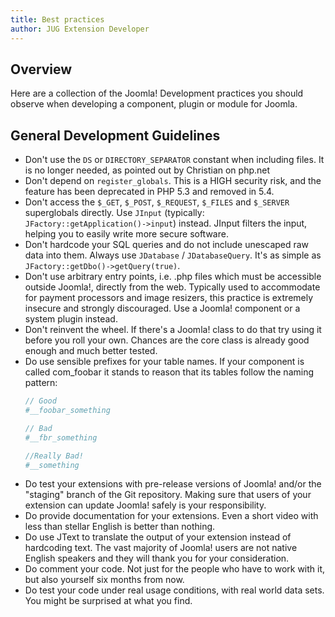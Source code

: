 ```yaml
---
title: Best practices
author: JUG Extension Developer
---
```


## Overview

Here are a collection of the Joomla! Development practices you should observe when developing a component, plugin or module for Joomla.

## General Development Guidelines

- Don't use the `DS` or `DIRECTORY_SEPARATOR` constant when including files. It is no longer needed, as pointed out by Christian on php.net
- Don't depend on `register_globals`. This is a HIGH security risk, and the feature has been deprecated in PHP 5.3 and removed in 5.4.
- Don't access the `$_GET`, `$_POST`, `$_REQUEST`, `$_FILES` and `$_SERVER` superglobals directly. Use `JInput` (typically: `JFactory::getApplication()->input`) instead. JInput filters the input, helping you to easily write more secure software.
- Don't hardcode your SQL queries and do not include unescaped raw data into them. Always use `JDatabase` / `JDatabaseQuery`. It's as simple as `JFactory::getDbo()->getQuery(true)`.
- Don't use arbitrary entry points, i.e. .php files which must be accessible outside Joomla!, directly from the web. Typically used to accommodate for payment processors and image resizers, this practice is extremely insecure and strongly discouraged. Use a Joomla! component or a system plugin instead.
- Don't reinvent the wheel. If there's a Joomla! class to do that try using it before you roll your own. Chances are the core class is already good enough and much better tested.
- Do use sensible prefixes for your table names. If your component is called com_foobar it stands to reason that its tables follow the naming pattern:
  ```php
  // Good
  #__foobar_something
  
  // Bad
  #__fbr_something 
  
  //Really Bad!
  #__something
  ```
- Do test your extensions with pre-release versions of Joomla! and/or the "staging" branch of the Git repository. Making sure that users of your extension can update Joomla! safely is your responsibility.
- Do provide documentation for your extensions. Even a short video with less than stellar English is better than nothing.
- Do use JText to translate the output of your extension instead of hardcoding text. The vast majority of Joomla! users are not native English speakers and they will thank you for your consideration.
- Do comment your code. Not just for the people who have to work with it, but also yourself six months from now.
- Do test your code under real usage conditions, with real world data sets. You might be surprised at what you find.

  
